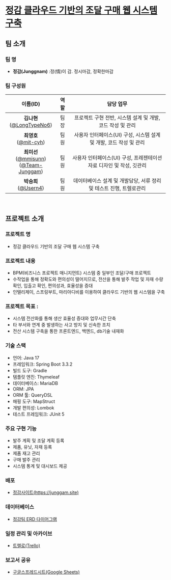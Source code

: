 # [정감 클라우드 기반의 조달 구매 웹 시스템 구축](https://junggam.site)

## 팀 소개
### 팀 명
- **정감(Junggnam)** :정(情)이 감. 정시마감, 정확한마감 

### 팀 구성원
| 이름(ID)  | 역할   | 담당 업무 |
| :---: | :--: | :----------------------------------------: |
| **김나현**</br>([@LongTypeNo6](https://github.com/LongTypeNo6)) | 팀장 | 프로젝트 구현 전반, 시스템 설계 및 개발, 코드 작성 및 관리 |
| **최영호**</br>([@mit-cyh](https://github.com/mit-cyh)) | 팀원 | 사용자 인터페이스(UI) 구성, 시스템 설계 및 개발, 코드 작성 및 관리 |
| **최미선**</br>([@mmisunn](https://github.com/mmisunn))</br>([@Team-Junggam](https://github.com/Team-Junggam)) | 팀원 | 사용자 인터페이스(UI) 구성, 프레젠테이션 자료 디자인 및 작성, 깃관리 |
| **박승희**</br>([@Usern4](https://github.com/Usern4)) | 팀원 | 데이터베이스 설계 및 개발담당, 서류 정리 및 테스트 진행, 트렐로관리 |

</br>

## 프로젝트 소개
### 프로젝트 명 
- 정감 클라우드 기반의 조달 구매 웹 시스템 구축

### 프로젝트 내용 
-  BPM(비즈니스 프로젝트 매니지먼트) 시스템 중 일부인 조달/구매 프로젝트  
- 수작업을 통해 정확도와 편의성이 떨어지므로, 전산을 통해 발주 작업 및 자재 수량 확인, 입출고 확인, 편의성과, 효율성을 증대  
- 인텔리제이, 스프링부트, 마리아디비를 이용하여 클라우드 기반의 웹 시스템을 구축  

### 프로젝트 목표 :  
- 시스템 전산화를 통해 생산 효율성 증대와 업무시간 단축  
- 타 부서와 연계 중 발생하는 사고 방지 및 신속한 조치  
- 전산 시스템 구축을 통한 프론트엔드, 백엔드, db기술 내재화  

### 기술 스택
- 언어: Java 17
- 프레임워크: Spring Boot 3.3.2
- 빌드 도구: Gradle
- 템플릿 엔진: Thymeleaf
- 데이터베이스: MariaDB
- ORM: JPA
- ORM 툴: QueryDSL
- 매핑 도구: MapStruct
- 개발 편의성: Lombok
- 테스트 프레임워크: JUnit 5

### 주요 구현 기능 
- 발주 계획 및 조달 계획 등록
- 제품, 유닛, 자재 등록
- 제품 재고 관리
- 구매 발주 관리
- 시스템 통계 및 대시보드 제공

### 배포
- [정감사이트(https://junggam.site)](https://junggam.site)

### 데이터베이스
- [정감팀 ERD 다이어그램](https://trello.com/1/cards/66cc12de5f6ddcd56b927283/attachments/66cc133595ed92ecf8900390/previews/66cc133695ed92ecf89007f8/download/%EC%A0%95%EA%B0%90%ED%8C%80_ERD_%EB%8B%A4%EC%9D%B4%EC%96%B4%EA%B7%B8%EB%9E%A8.png)

### 일정 관리 및 아카이브
- [트렐로(Trello)](https://trello.com/b/vm17OY76/%EC%A0%95%EA%B0%90-%EC%A0%95%EC%8B%9C%EB%A7%88%EA%B0%90-%EC%A0%95%EC%9D%B4-%EB%A7%8E%EB%8B%A4-junggam) 

### 보고서 공유
- [구글스프레드시트(Google Sheets)](https://docs.google.com/spreadsheets/d/1CKDVvGwNOMHf7OHyEvPoogQiNbyiSshwT2kCXxPc0Ow/edit?gid=185188384#gid=185188384
)  
